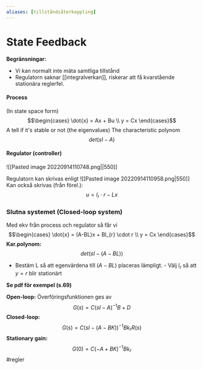 ```yaml
---
aliases: [tillståndsåterkoppling]
---
```

# State Feedback
**Begränsningar:**
- Vi kan normalt inte mäta samtliga tillstånd
- Regulatorn saknar [[integralverkan]], riskerar att få kvarstående stationära reglerfel.
#### Process
(In state space form)
$$\begin{cases} \dot{x} = Ax + Bu \\ y = Cx \end{cases}$$
A tell if it's stable or not (the eigenvalues)
The characteristic polynom $$det(sI-A)$$
#### Regulator (controller)
![[Pasted image 20220914110748.png||550]]

Regulatorn kan skrivas enligt 
![[Pasted image 20220914110958.png|550]]
Kan också skrivas (från förel.): $$u = l_{r}\cdot r - Lx$$
### Slutna systemet (Closed-loop system)
Med ekv från process och regulator så får vi $$\begin{cases} \dot{x} = (A-BL)x + Bl_{r} \cdot r \\ y = Cx \end{cases}$$
**Kar.polynom:** $$det(sI-(A-BL))$$
- Bestäm L så att egenvärdena till $(A-BL)$ placeras lämpligt.
		- Välj $l_r$ så att $y=r$ blir stationärt

**Se pdf för exempel (s.69)**

**Open-loop:**
Överföringsfunktionen ges av $$G(s)=C(sI-A)^{-1}B+D$$
**Closed-loop:** $$G(s) = C(sI-(A-BK))^{-1}Bk_{r}R(s)$$
**Stationary gain:** $$G(0) = C(-A + BK)^{-1}Bk_{r}$$
#regler